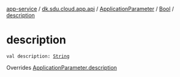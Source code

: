 [app-service](../../../index.md) / [dk.sdu.cloud.app.api](../../index.md) / [ApplicationParameter](../index.md) / [Bool](index.md) / [description](./description.md)

# description

`val description: `[`String`](https://kotlinlang.org/api/latest/jvm/stdlib/kotlin/-string/index.html)

Overrides [ApplicationParameter.description](../description.md)

